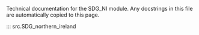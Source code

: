 Technical documentation for the SDG_NI module. Any docstrings in this file are automatically copied to this page. 

::: src.SDG_northern_ireland
